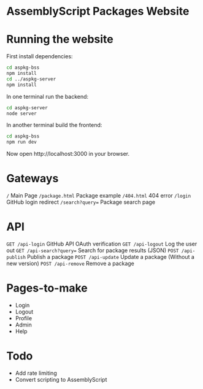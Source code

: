 # AssemblyScript Packages Website

# Running the website

First install dependencies:

```sh
cd aspkg-bss
npm install
cd ../aspkg-server
npm install
```

In one terminal run the backend:

```sh
cd aspkg-server
node server
```

In another terminal build the frontend:

```sh
cd aspkg-bss
npm run dev
```

Now open http://localhost:3000 in your browser.

# Gateways

`/` Main Page
`/package.html` Package example
`/404.html` 404 error
`/login` GitHub login redirect
`/search?query=` Package search page

# API

`GET /api-login` GitHub API OAuth verification
`GET /api-logout` Log the user out
`GET /api-search?query=` Search for package results (JSON)
`POST /api-publish` Publish a package
`POST /api-update` Update a package (Without a new version)
`POST /api-remove` Remove a package

# Pages-to-make

- Login
- Logout
- Profile
- Admin
- Help

# Todo

- Add rate limiting
- Convert scripting to AssemblyScript
